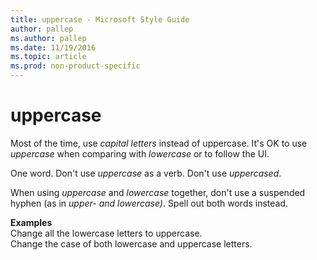 ```yaml
---
title: uppercase - Microsoft Style Guide
author: pallep
ms.author: pallep
ms.date: 11/19/2016
ms.topic: article
ms.prod: non-product-specific
---
```


# uppercase

Most of the time, use *capital letters* instead of uppercase. It's OK to use *uppercase* when comparing with *lowercase* or to follow the UI. 

One word. Don't use *uppercase* as a verb. Don't use *uppercased*. 

When using *uppercase* and *lowercase* together, don't use a suspended hyphen (as in *upper- and lowercase)*. Spell out both words instead. 

**Examples**  
Change all the lowercase letters to uppercase.  
Change the case of both lowercase and uppercase letters.   
